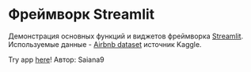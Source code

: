 # Фреймворк Streamlit
Демонстрация основных функций и виджетов фреймворка [Streamlit](https://www.streamlit.io/). Используемые данные - [Airbnb dataset](https://www.kaggle.com/datasets/lovishbansal123/airbnb-data) источник Kaggle.

Try app [here](https://apphomework-q6nh7serqcofdyz3z4bdgs.streamlit.app)!
Автор: Saiana9
